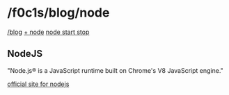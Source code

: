 <html lang="en">
<head>
    <meta charset="UTF-8">
    <meta name="viewport" content="width=device-width, initial-scale=1">
    <title>blog.f0c1s.com/node</title>
    <link rel="stylesheet" href="../index.css"/>
    <script src="../setup.js" async></script>
</head>
<body onload="setup()">
<h1>
    /f0c1s/blog/node
</h1>
<nav>
    <a href="../index.html">/blog</a>
    <a href="../node/index.html">+ node</a>
    <a href="../node/start-stop/start-stop.html">node start stop</a>
</nav>

## NodeJS

"Node.js® is a JavaScript runtime built on Chrome's V8 JavaScript engine."

[official site for nodejs](https://nodejs.org/en/)


</body>
</html>
